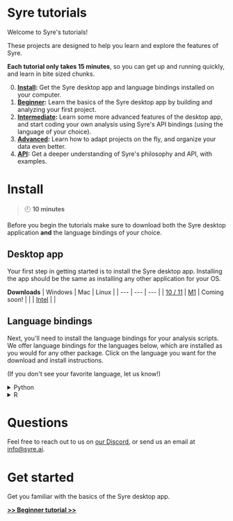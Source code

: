 # Syre tutorials
Welcome to Syre's tutorials!

These projects are designed to help you learn and explore the features of Syre.

**Each tutorial only takes 15 minutes**, so you can get up and running quickly, and learn in bite sized chunks.

0. **[Install](#install):** Get the Syre desktop app and language bindings installed on your computer.
1. **[Beginner](beginner#readme):** Learn the basics of the Syre desktop app by building and analyzing your first project.
2. **[Intermediate](intermediate#readme):** Learn some more advanced features of the desktop app, and start coding your own analysis using
Syre's API bindings (using the language of your choice).
3. **[Advanced](advanced#readme):** Learn how to adapt projects on the fly, and organize your data even better. 
4. **[API](api#readme):** Get a deeper understanding of Syre's philosophy and API, with examples.

# Install
> :clock9: **10 minutes**

Before you begin the tutorials make sure to download both the Syre desktop application **and** the language bindings of your choice.

## Desktop app
Your first step in getting started is to install the Syre desktop app.
Installing the app should be the same as installing any other application for your OS. 

**Downloads**
| Windows | Mac | Linux |
| --- | --- | --- |
| [10 / 11](https://releases.thot.so/download/desktop/Syre_0.10.1_x64_en-US-windows.msi) | [M1](https://releases.thot.so/download/desktop/Syre_0.10.1_aarch64.dmg) | Coming soon! |
| | [Intel](https://releases.thot.so/download/desktop/Syre_0.10.1_x64.dmg) | |
 

## Language bindings
Next, you'll need to install the language bindings for your analysis scripts.
We offer language bindings for the languages below, which are installed as you would for any other package.
Click on the language you want for the download and install instructions.

(If you don't see your favorite language, let us know!)

<details>
<summary>Python</summary>
In your terminal
```bash
pip install syre
```
</details>
<details>
<summary>R</summary>
<a href="https://releases.thot.so/download/api_bindings/syre_0.10.0-r.tar.gz"
    targe="_blank">
    Download R package
</a>

In your terminal
```bash
install.packages("path/to/syre_0.10.0-r.tar.gz", repos=NULL, type="source")
```
</details>

# Questions
Feel free to reach out to us on [our Discord](https://discord.gg/Kv2c5XynfV), or send us an email at <info@syre.ai>.

# Get started
Get you familiar with the basics of the Syre desktop app.

**[>> Beginner tutorial >>](beginner#readme)**